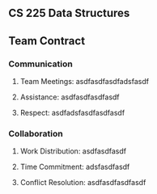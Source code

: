 ## CS 225 Data Structures

## Team Contract

### Communication
1. Team Meetings: asdfasdfasdfadsfasdf

2. Assistance: asdfasdfasdfasdf

3. Respect: asdfadsfasdfasdfasdf

### Collaboration
1. Work Distribution: asdfasdfasdf

2. Time Commitment: adsfasdfasdf

3. Conflict Resolution: asdfasdfasdfasdf